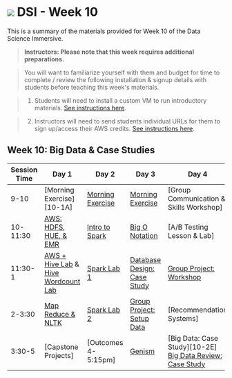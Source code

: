 # ![](https://ga-dash.s3.amazonaws.com/production/assets/logo-9f88ae6c9c3871690e33280fcf557f33.png) DSI - Week 10

This is a summary of the materials provided for Week 10 of the Data Science Immersive.

> **Instructors: Please note that this week requires additional preparations.**

> You will want to familiarize yourself with them and budget for time to complete / review the following installation & signup details with students before teaching this week's materials.

> 1. Students will need to install a custom VM to run introductory materials. [See instructions here](https://github.com/ga-students/DSI_SM_01/blob/master/curriculum/week-09/VM-big-data-setup.md).

> 2. Instructors will need to send students individual URLs for them to sign up/access their AWS credits. [See instructions here](https://github.com/ga-students/DSI_SM_01/blob/master/curriculum/week-09/VM-big-data-setup.md).

## Week 10: Big Data & Case Studies

Session Time | Day 1 | Day 2 | Day 3 | Day 4 | Day 5
 --- | --- | --- | --- | ---  | ---
9-10 | [Morning Exercise][10-1A]             | [Morning Exercise][10-3A]           | [Morning Exercise][10-4A]         | [Group Communication & Skills Workshop]             | [Morning Exercise][10-5A]
10-11:30 |[AWS: HDFS, HUE, & EMR][10-1AA]        | [Intro to Spark][10-3B]             |  [Big O Notation][10-4B] | [A/B Testing Lesson & Lab]   | [Spark: Case Study][10-3E] 
11:30-1 | [AWS + Hive Lab][10-1BB]  & [Hive Wordcount Lab][10-1CC]   | [Spark Lab 1][10-3C]      | [Database Design: Case Study][10-4B]       | [Group Project: Workshop][10-5D]  | [Group Project: Workshop][10-5C] or [Review]
2-3:30 | [Map Reduce & NLTK][10-1DD]         | [Spark Lab 2][10-3D]         | [Group Project: Setup Data][10-4C]       |  [Recommendation Systems]    | [Group Project: Workshop][10-5D]
3:30-5 | [Capstone Projects]    |  [Outcomes 4-5:15pm]       | [Genism][10-3E]| [Big Data: Case Study][10-2E] [Big Data Review: Case Study][10-4ZZ]    | [Student Presentations][10-5E]

[10-1AA]: 1.2-lesson-AWS-EMR
[10-1BB]: 1.3-lab-Hive-Queries
[10-1CC]: 1.4-lesson-Hive
[10-1DD]: ./instructor-contributions

[10-3A]: #
[10-3B]: 2.1-lesson-Spark-Intro
[10-3C]: 2.2-lab-Spark-Lab-1
[10-3D]: 2.3-lab-Spark-Lab-2
[10-3E]: 2.4-lesson-Spark-Case-Study
[10-3F]: group-lab

[10-4A]: group-lab
[10-4B]: 3.1-lesson-database-design-study
[10-4C]: group-lab
[10-4D]: group-lab
[10-4E]:group-lab
[10-4F]: group-lab
[10-4ZZ]: 5.1-lesson-big-data-review-case-study

[10-5A]: ../recurring-materials/reflection
[10-5B]: 5.1-lesson
[10-5C]: group-lab
[10-5D]: group-lab
[10-5E]: ../recurring-materials/project-show-and-tell
[10-5F]: ./instructor-contributions/

